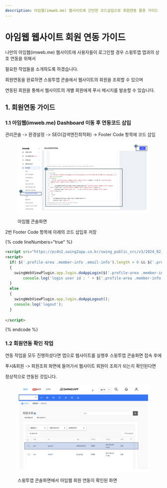 ```yaml
---
description: 아임웹(imweb.me) 웹사이트에 간단한 코드삽입으로 회원연동 활용 가이드
---
```


# 아임웹 웹사이트 회원 연동 가이드

나만의 아임웹(imweb.me) 웹사이트에 사용자들이 로그인할 경우 스윙투앱 앱과의 상호 연동을 위해서

필요한 작업들을 소개하도록 하겠습니다.

회원연동을 완료하면 스윙투앱 콘솔에서 웹사이트의 회원을 조회할 수 있으며

연동된 회원을 통해서 웹사이트의 개별 회원에게 푸시 메시지를 발송할 수 있습니다.



## 1. 회원연동 가이드

### 1.1 아임웹(imweb.me) Dashboard 이동 후 연동코드 삽입

관리콘솔 -> 환경설정 -> SEO(검색엔진최적화) -> Footer Code 항목에 코드 삽입

<figure><img src="../../../.gitbook/assets/image (53).png" alt=""><figcaption><p>아임웹 콘솔화면</p></figcaption></figure>

2번 Footer Code 항목에 아래의 코드 삽입후 저장

{% code lineNumbers="true" %}
```html
<script src="https://pcdn2.swing2app.co.kr/swing_public_src/v3/2024_02_28_002/js/swing_app_on_web.js"></script>
<script>
  if( $('.profile-area .member-info .email-info').length > 0 && $('.profile-area .member-info .email-info').text() != '' )
  {
	swingWebViewPlugin.app.login.doAppLogin($('.profile-area .member-info .email-info').text(),$('.profile-area .member-info .email-info').text());
        console.log('login user id : ' + $('.profile-area .member-info .email-info').text());
  }
  else
  {
	swingWebViewPlugin.app.login.doAppLogout(); 
	console.log('logout');
  }

</script>
```
{% endcode %}

###

### 1.2 회원연동 확인 작업

&#x20;     연동 작업을 모두 진행하셨다면 앱으로 웹사이트를 실행후 스윙투앱 콘솔화면 접속 후에

&#x20;     푸시&회원 -> 회원조회 화면에 들어가서 웹사이트 회원이 조회가 되는지 확인된다면&#x20;

&#x20;     정상적으로 연동된 것입니다.



<figure><img src="../../../.gitbook/assets/image (14).png" alt=""><figcaption><p>스윙투앱 콘솔화면에서 아임웹 회원 연동이 확인된 화면</p></figcaption></figure>



